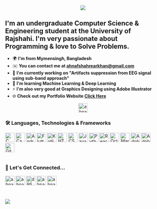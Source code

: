 <h1 align="center">
    <img src="https://readme-typing-svg.herokuapp.com/?font=Ebrima&pause=500&size=35&center=true&vCenter=true&width=500&height=70&duration=4000&lines=Hello+There+...;++I'm+<Ahnaf+Shahrear+Khan/>;" />
</h1>

I'm an undergraduate Computer Science & Engineering student at the University of Rajshahi. I'm very passionate about Programming & love to Solve Problems.
----------------------------------------------------------------------------------------------------------------------------------------------------------

* 🌍  **I'm from Mymensingh, Bangladesh**
* ✉️  **You can contact me at [ahnafshahrearkhan@gmail.com](mailto:ahnafshahrearkhan@gmail.com)**
* 🚀  **I'm currently working on "Artifacts suppression from EEG signal using sub-band approach"**
* 🧠  **I'm learning Machine Learning & Deep Learning**
* ⚡  **I'm also very good at Graphics Designing using Adobe Illustrator**
* 🌐  **Check out my Portfolio Website [Click Here](https://ahnafshahrear.github.io/Ahnafs-Portfolio-Website)**

<p align="center"> <img src="https://komarev.com/ghpvc/?username=ahnafshahrear&label=PROFILE%20VIEWS&color=0e75b6&style=flat" alt="ahnafshahrear" height=30 /> </p>

<!--- [![CF](https://cp-logo.vercel.app/codeforces/AhnafShahrearKhan?logo=true)](https://codeforces.com/profile/AhnafShahrearKhan) --->

### 🛠 Languages, Technologies & Frameworks
<div align="left"> 
  <img src="https://img.shields.io/badge/C-282C34?logo=c&logoColor=yellow" alt="C" title="C" height="30" />
  <img src="https://img.shields.io/badge/C++-282C34?logo=c%2B%2B&logoColor=blue" alt="C++" title="C++" height="30" />
  <img src="https://img.shields.io/badge/Android-282C34?logo=android&logoColor=3DDC84" alt="Android" title="Android" height="30" />
  <img src="https://img.shields.io/badge/Flutter-282C34?logo=flutter&logoColor=02569B" alt="Flutter" title="Flutter" height="30" />
  <img src="https://img.shields.io/badge/Kotlin-282C34?logo=kotlin&logoColor=#7F52FF" alt="Kotlin" title="Kotlin" height="30" />
  <img src="https://img.shields.io/badge/HTML5-282C34?logo=html5&logoColor=E34F26" alt="HTML5" title="HTML5" height="30" />
  <img src="https://img.shields.io/badge/CSS3-282C34?logo=css3&logoColor=1572B6" alt="CSS" title="CSS" height="30" />
  <img src="https://img.shields.io/badge/JavaScript-282C34?logo=javascript&logoColor=F7DF1E" alt="JavaScript" title="JavaScript" height="30" />
  <img src="https://img.shields.io/badge/Python-282C34?logo=python&logoColor=#3776AB" alt="Python" title="Python" height="30" /> 
  <img src="https://img.shields.io/badge/React-282C34?logo=react&logoColor=#61DAFB" alt="React" title="React" height="30" />
  <img src="https://img.shields.io/badge/Octave-282C34?logo=octave&logoColor=#0790C0" alt="Octave" title="Octave" height="30" />
  <img src="https://img.shields.io/badge/MariaDB-282C34?logo=mariadb&logoColor=blue" alt="MariaDB" title="MariaDB" height="30" />
  <img src="https://img.shields.io/badge/Illustrator-282C34?logo=adobeillustrator&logoColor=#FF9A00" alt="Adobe Illustrator" title="Adobe Illustrator" height="30" />
  <img src="https://img.shields.io/badge/Photoshop-282C34?logo=adobephotoshop&logoColor=#31A8FF" alt="Adobe Photoshop" title="Adobe Photoshop" height="30" />
  <img src="https://img.shields.io/badge/Git-282C34?logo=git&logoColor=F05032" alt="Git" title="Git" height="30" />
</div> <br/>

### 🔗 Let's Get Connected...
<p align="left">
    <a href="https://linkedin.com/in/ahnafshahrearkhan" target="blank"><img align="center" src="https://img.shields.io/badge/LinkedIn-282C34?logo=linkedin&logoColor=blue" alt="ahnaf shahrear khan" height="30" /></a>
    <a href="https://fb.com/ahnafshahrearkhan" target="blank"><img align="center" src="https://img.shields.io/badge/Facebook-282C34?logo=facebook&logoColor=blue" alt="ahnaf shahrear khan" height="30" /></a>
    <a href="https://discord.gg/d9SwaSTK" target="blank"><img align="center" src="https://img.shields.io/badge/GitHub-282C34?logo=github&logoColor=#1877F2" alt="d9SwaSTK" height="30" /></a>
    <a href="https://codeforces.com/profile/ahnafshahrearkhan" target="blank"><img align="center" src="https://img.shields.io/badge/CodeForces-282C34?logo=codeforces&logoColor=#1877F2" alt="ahnafshahrearkhan" height="30" /></a>
   <a href="https://instagram.com/ahnafshahrear" target="blank"><img align="center" src="https://img.shields.io/badge/Instagram-282C34?logo=instagram&logoColor=#1877F2" alt="ahnafshahrear" height="30" /></a>
</p> <br/>

![](https://leetcard.jacoblin.cool/ahnafshahrear?ext=heatmap)
